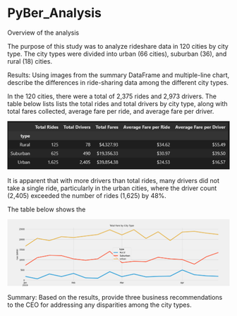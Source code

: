 # PyBer_Analysis

Overview of the analysis

The purpose of this study was to analyze rideshare data in 120 cities by city type. The city types were divided into urban (66 cities), suburban (36), and rural (18) cities.

Results: Using images from the summary DataFrame and multiple-line chart, describe the differences in ride-sharing data among the different city types.

In the 120 cities, there were a total of 2,375 rides and 2,973 drivers. The table below lists lists the total rides and total drivers by city type, along with total fares collected, average fare per ride, and average fare per driver.

![LinkedImage](Resources/RideTable.png)

It is apparent that with more drivers than total rides, many drivers did not take a single ride, particularly in the urban cities, where the driver count (2,405) exceeded the number of rides (1,625) by 48%.

The table below shows the 

![LinkedImage](Resources/TotalFareByCityType.png)

Summary: Based on the results, provide three business recommendations to the CEO for addressing any disparities among the city types.
